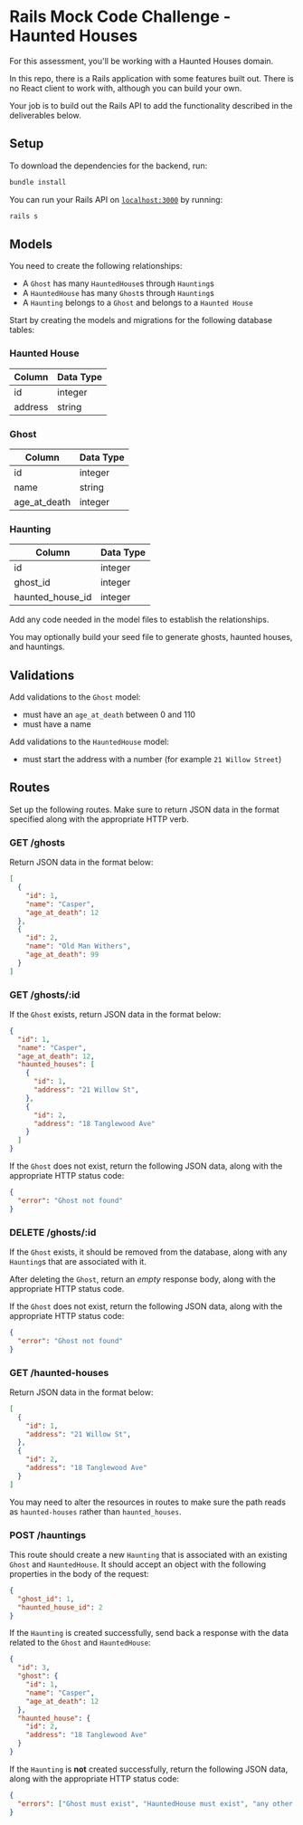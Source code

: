 # Rails Mock Code Challenge - Haunted Houses

For this assessment, you'll be working with a Haunted Houses domain.

In this repo, there is a Rails application with some features built out. There is
no React client to work with, although you can build your own.

Your job is to build out the Rails API to add the functionality described in the
deliverables below.

## Setup

To download the dependencies for the backend, run:

```sh
bundle install
```

You can run your Rails API on [`localhost:3000`](http://localhost:3000) by running:

```sh
rails s
```

## Models

You need to create the following relationships:

- A `Ghost` has many `HauntedHouse`s through `Haunting`s
- A `HauntedHouse` has many `Ghost`s through `Haunting`s
- A `Haunting` belongs to a `Ghost` and belongs to a `Haunted House`

Start by creating the models and migrations for the following database tables:

### Haunted House

| Column  | Data Type |
| ------  | --------- |
| id      |   integer |
| address | string    |

### Ghost

| Column       | Data Type |
| ---------    | --------- |
| id           | integer   |
| name         | string    |
| age_at_death | integer   |

### Haunting

| Column           | Data Type |
| ---------        | --------- |
| id               | integer   |
| ghost_id         | integer   |
| haunted_house_id | integer   |


Add any code needed in the model files to establish the relationships.

You may optionally build your seed file to generate ghosts, haunted houses, and hauntings.

## Validations

Add validations to the `Ghost` model:

- must have an `age_at_death` between 0 and 110
- must have a name

Add validations to the `HauntedHouse` model:

- must start the address with a number (for example `21 Willow Street`)

## Routes

Set up the following routes. Make sure to return JSON data in the format
specified along with the appropriate HTTP verb.

### GET /ghosts

Return JSON data in the format below:

```json
[
  {
    "id": 1,
    "name": "Casper",
    "age_at_death": 12
  },
  {
    "id": 2,
    "name": "Old Man Withers",
    "age_at_death": 99
  }
]
```

### GET /ghosts/:id

If the `Ghost` exists, return JSON data in the format below:

```json
{
  "id": 1,
  "name": "Casper",
  "age_at_death": 12,
  "haunted_houses": [
    {
      "id": 1,
      "address": "21 Willow St",
    },
    {
      "id": 2,
      "address": "18 Tanglewood Ave"
    }
  ]
}
```

If the `Ghost` does not exist, return the following JSON data, along with
the appropriate HTTP status code:

```json
{
  "error": "Ghost not found"
}
```

### DELETE /ghosts/:id

If the `Ghost` exists, it should be removed from the database, along with
any `Haunting`s that are associated with it.

After deleting the `Ghost`, return an _empty_ response body, along with the
appropriate HTTP status code.

If the `Ghost` does not exist, return the following JSON data, along with
the appropriate HTTP status code:

```json
{
  "error": "Ghost not found"
}
```

### GET /haunted-houses

Return JSON data in the format below:

```json
[
  {
    "id": 1,
    "address": "21 Willow St",
  },
  {
    "id": 2,
    "address": "18 Tanglewood Ave"
  }
]
```

You may need to alter the resources in routes to make sure the path reads as `haunted-houses` rather than `haunted_houses`.

### POST /hauntings

This route should create a new `Haunting` that is associated with an
existing `Ghost` and `HauntedHouse`. It should accept an object with the following
properties in the body of the request:

```json
{
  "ghost_id": 1,
  "haunted_house_id": 2
}
```

If the `Haunting` is created successfully, send back a response with the data
related to the `Ghost` and `HauntedHouse`:

```json
{
  "id": 3,
  "ghost": {
    "id": 1,
    "name": "Casper",
    "age_at_death": 12
  },
  "haunted_house": {
    "id": 2,
    "address": "18 Tanglewood Ave"
  }
}
```

If the `Haunting` is **not** created successfully, return the following
JSON data, along with the appropriate HTTP status code:

```json
{
  "errors": ["Ghost must exist", "HauntedHouse must exist", "any other messages we may get"]
}
```
